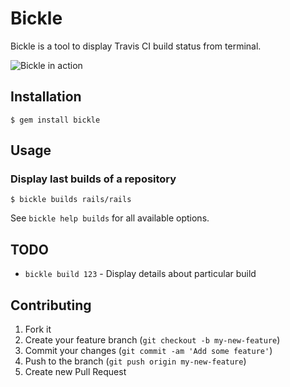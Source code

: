 # Bickle

Bickle is a tool to display Travis CI build status from terminal.

![Bickle in action](https://raw.github.com/mekishizufu/bickle/master/img.png)

## Installation

    $ gem install bickle

## Usage

### Display last builds of a repository

    $ bickle builds rails/rails

See `bickle help builds` for all available options.

## TODO
- `bickle build 123` - Display details about particular build

## Contributing

1. Fork it
2. Create your feature branch (`git checkout -b my-new-feature`)
3. Commit your changes (`git commit -am 'Add some feature'`)
4. Push to the branch (`git push origin my-new-feature`)
5. Create new Pull Request
